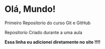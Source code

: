 # Olá, Mundo!
 Primeiro Repositorio do curso Git e GitHub

 Repositorio Criado durante a uma aula

 **Essa linha eu adicionei diretamente no site  !!!!**

